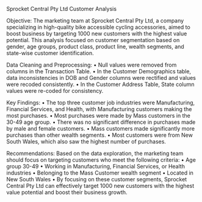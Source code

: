Sprocket Central Pty Ltd Customer Analysis

Objective:
The marketing team at Sprocket Central Pty Ltd, a company specializing in high-quality bike accessible cycling accessories, aimed to boost business by targeting 1000 new customers with the highest value potential. This analysis focused on customer segmentation based on gender, age groups, product class, product line, wealth segments, and state-wise customer identification.

Data Cleaning and Preprocessing:
•	Null values were removed from columns in the Transaction Table.
•	In the Customer Demographics table, data inconsistencies in DOB and Gender columns were rectified and values were recoded consistently.
•	In the Customer Address Table, State column values were re-coded for consistency.

Key Findings:
•	The top three customer job industries were Manufacturing, Financial Services, and Health, with Manufacturing customers making the most purchases.
•	Most purchases were made by Mass customers in the 30-49 age group.
•	There was no significant difference in purchases made by male and female customers.
•	Mass customers made significantly more purchases than other wealth segments.
•	Most customers were from New South Wales, which also saw the highest number of purchases.

Recommendations:
Based on the data exploration, the marketing team should focus on targeting customers who meet the following criteria:
•	Age group 30-49
•	Working in Manufacturing, Financial Services, or Health industries
•	Belonging to the Mass Customer wealth segment
•	Located in New South Wales
•	By focusing on these customer segments, Sprocket Central Pty Ltd can effectively target 1000 new customers with the highest value potential and boost their business growth.

